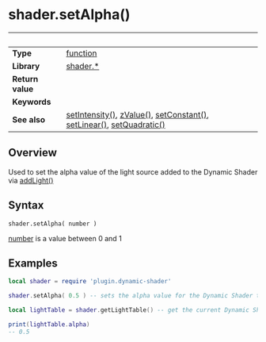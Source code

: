 # shader.setAlpha()

|                      | &nbsp; 
| -------------------- | ---------------------------------------------------------------
| __Type__             | [function](http://docs.coronalabs.com/api/type/Function.html)
| __Library__          | [shader.*](README.md)
| __Return value__     | 
| __Keywords__         | 
| __See also__         | [setIntensity()](setIntensity.markdown), [zValue()](zValue.markdown), [setConstant()](setConstant.markdown), [setLinear()](setLinear.markdown), [setQuadratic()](setQuadratic.markdown)


## Overview

Used to set the alpha value of the light source added to the Dynamic Shader via [addLight()](addLight.markdown)


## Syntax

	shader.setAlpha( number )

[number](https://docs.coronalabs.com/api/type/Number.html) is a value between 0 and 1

## Examples

``````lua
local shader = require 'plugin.dynamic-shader'

shader.setAlpha( 0.5 ) -- sets the alpha value for the Dynamic Shader to 50%

local lightTable = shader.getLightTable() -- get the current Dynamic Shader values

print(lightTable.alpha)
-- 0.5


``````
